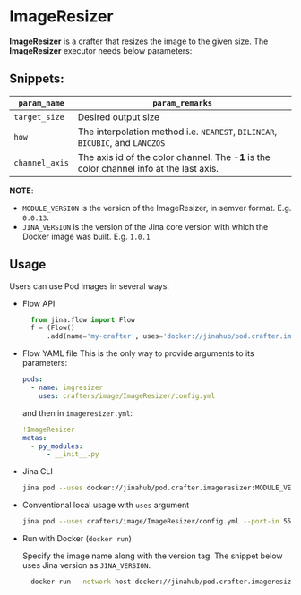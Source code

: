 # ImageResizer

**ImageResizer** is a crafter that resizes the image to the given size.
The **ImageResizer** executor needs below parameters:

## Snippets:

| `param_name`  | `param_remarks` |
| ------------- | ------------- |
| `target_size`  |Desired output size|
| `how`  |The interpolation method i.e. `NEAREST`, `BILINEAR`, `BICUBIC`, and `LANCZOS`|
| `channel_axis`  |The axis id of the color channel. The **-1** is the color channel info at the last axis.|

**NOTE**: 

- `MODULE_VERSION` is the version of the ImageResizer, in semver format. E.g. `0.0.13`.
- `JINA_VERSION` is the version of the Jina core version with which the Docker image was built. E.g. `1.0.1` 


## Usage

Users can use Pod images in several ways:

- Flow API

  ```python
    from jina.flow import Flow
    f = (Flow()
        .add(name='my-crafter', uses='docker://jinahub/pod.crafter.imageresizer:MODULE_VERSION-JINA_VERSION')
    ```
- Flow YAML file
  This is the only way to provide arguments to its parameters:
  
  ```yaml
  pods:
    - name: imgresizer
      uses: crafters/image/ImageResizer/config.yml
  ```
  
  and then in `imageresizer.yml`:
  ```yaml
  !ImageResizer
  metas:
    - py_modules:
        - __init__.py
  ```
- Jina CLI
  
  ```bash
  jina pod --uses docker://jinahub/pod.crafter.imageresizer:MODULE_VERSION-JINA_VERSION
  ```
- Conventional local usage with `uses` argument
  
  ```bash
  jina pod --uses crafters/image/ImageResizer/config.yml --port-in 55555 --port-out 55556
  ```
- Run with Docker (`docker run`)
 
  Specify the image name along with the version tag. The snippet below uses Jina version as `JINA_VERSION`.
  ```bash
    docker run --network host docker://jinahub/pod.crafter.imageresizer:MODULE_VERSION-JINA_VERSION --port-in 55555 --port-out 55556
    ```
